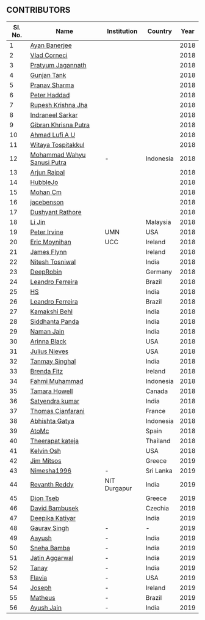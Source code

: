 ## CONTRIBUTORS

| Sl. No. | Name | Institution | Country | Year |
| ------- | ---- | ----------- | ------- | ---- |
|1| [Ayan Banerjee](https://github.com/ayan-b) | | | 2018 |
|2| [Vlad Corneci](https://github.com/asaltvld30) | | | 2018 |
|3| [Pratyum Jagannath](https://github.com/pratyum) | | | 2018 |
|4| [Gunjan Tank](https://github.com/gunjan01) | | | 2018 |
|5| [Pranav Sharma](https://github.com/sharma-p) | | | 2018 |
|6| [Peter Haddad](https://github.com/PeterHdd) | | | 2018 |
|7| [Rupesh Krishna Jha](https://github.com/Rupeshiya) | | | 2018 |
|8| [Indraneel Sarkar](https://github.com/sark01) | | | 2018 |
|9| [Gibran Khrisna Putra](https://github.com/brantem) | | | 2018 |
|10| [Ahmad Lufi A U](https://github.com/ahmadlufiau) | | | 2018 |
|11| [Witaya Tospitakkul](https://github.com/wtospit) | | | 2018 |
|12| [Mohammad Wahyu Sanusi Putra](https://github.com/waysp) | - | Indonesia | 2018 |
|13| [Arjun Rajpal](https://github.com/arjunrajpal) | | | 2018 |
|14| [HubbleJo](https://github.com/hubblejo) | | | 2018 |
|15| [Mohan Cm](https://github.com/mohancm) | | | 2018 |
|16| [jacebenson](https://github.com/jacebenson) | | | 2018 |
|17| [Dushyant Rathore](https://github.com/dushyantRathore) | | | 2018 |
|18| [Li Jin](https://github.com/sljtheultima) | |Malaysia| 2018 |
|19| [Peter Irvine](https://github.com/peirvine) | UMN | USA | 2018 | 2018 |
|20| [Eric Moynihan](https://github.com/TooFiveFive) | UCC | Ireland | 2018 |
|21| [James Flynn](https://github.com/james-flynn-ie) | | Ireland | 2018 |
|22| [Nitesh Tosniwal](https://github.com/sudonitesh) | | India | 2018 |
|23| [DeepRobin](https://github.com/deeprobin) | | Germany | 2018 |
|24| [Leandro Ferreira](https://github.com/leofls) | | Brazil | 2018 |
|25| [HS](https://github.com/harsharinivas) | | India | 2018 |
|26| [Leandro Ferreira](https://github.com/leofls) | | Brazil | 2018 |
|27| [Kamakshi Behl](https://github.com/kamakshibehl) | | India | 2018 |
|28| [Siddhanta Panda](https://github.com/siddhantapanda77) | | India | 2018 |
|29| [Naman Jain](https://github.com/namanjain323232) | | India | 2018 |
|30| [Arinna Black](https://github.com/ArinnaBee) | | USA | 2018 |
|31| [Julius Nieves](https://github.com/Julz4455) | | USA | 2018 |
|32| [Tanmay Singhal](https://github.com/tanmaysinghal98) | | India | 2018 |
|33| [Brenda Fitz](https://github.com/brenda-fitz) | | Ireland | 2018 |
|34| [Fahmi Muhammad](https://github.com/fahmimuh) | | Indonesia | 2018 |
|35| [Tamara Howell](https://github.com/t-howell) | | Canada | 2018 |
|36| [Satyendra kumar](https://github.com/sats98) | | India | 2018 |
|37| [Thomas Cianfarani](https://github.com/thetota) | | France | 2018 |
|38| [Abhishta Gatya](https://github.com/abhishtagatya) | | Indonesia | 2018 |
|39| [AtoMc](https://github.com/AtoMc) | | Spain | 2018 |
|40| [Theerapat kateja](https://github.com/oofteerapud02) | | Thailand | 2018 |
|41| [Kelvin Osh](https://github.com/kelvinosh) | | USA | 2018 |
|42| [Jim Mitsos](https://github.com/jimmitsos) | | Greece | 2019 |
|43| [Nimesha1996](https://github.com/Nimesha1996) | - | Sri Lanka | 2019 |
|44| [Revanth Reddy](https://github.com/revanth-reddy) | NIT Durgapur | India | 2019 |
|45| [Dion Tseb](https://github.com/diontseb) | | Greece | 2019 |
|46| [David Bambusek](https://github.com/bambusekd) | | Czechia | 2019 |
|47| [Deepika Katiyar](https://github.com/Deepika309) | | India | 2019 |
|48| [Gaurav Singh](https://github.com/saintpopo) |-|-| 2019 |
|49| [Aayush](https://github.com/aayushsaini1) |-| India | 2019 |
|50| [Sneha Bamba](https://github.com/sneha-bamba) |-| India | 2019 |
|51| [Jatin Aggarwal](https://github.com/jatinagg1) |-| India | 2019 |
|52| [Tanay](https://github.com/TANAYTAPANSHU) |-| India | 2019 |
|53| [Flavia](https://github.com/flaviamedici) |-| USA | 2019 |
|54| [Joseph](https://github.com/classicrevive)|-| Ireland | 2019 |
|55| [Matheus](https://github.com/PlayMa256) |-| Brazil | 2019 |
|56| [Ayush Jain](https://github.com/ayushjain9501) |-| India | 2019 |

